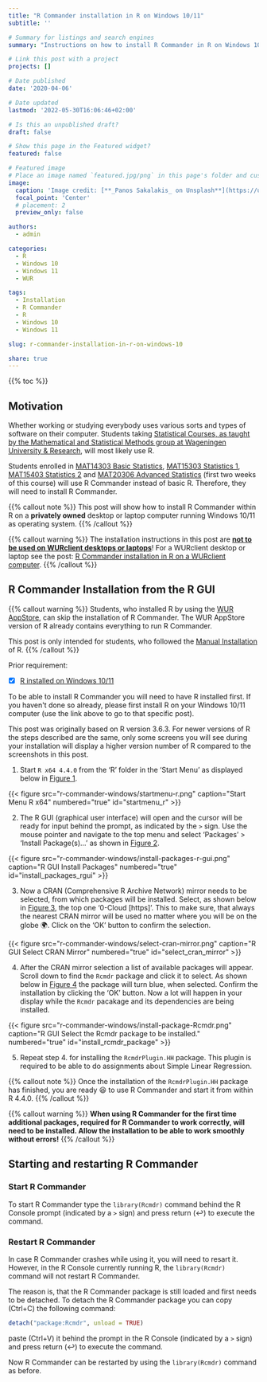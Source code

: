 ```yaml
---
title: "R Commander installation in R on Windows 10/11"
subtitle: ''

# Summary for listings and search engines
summary: "Instructions on how to install R Commander in R on Windows 10/11."

# Link this post with a project
projects: []

# Date published
date: '2020-04-06'

# Date updated
lastmod: '2022-05-30T16:06:46+02:00'

# Is this an unpublished draft?
draft: false

# Show this page in the Featured widget?
featured: false

# Featured image
# Place an image named `featured.jpg/png` in this page's folder and customize its options here.
image:
  caption: 'Image credit: [**_Panos Sakalakis_ on Unsplash**](https://unsplash.com/photos/AwDVMJKMjlU)'
  focal_point: 'Center'
  # placement: 2
  preview_only: false

authors:
  - admin

categories:
  - R
  - Windows 10
  - Windows 11
  - WUR

tags:
  - Installation
  - R Commander
  - R
  - Windows 10
  - Windows 11

slug: r-commander-installation-in-r-on-windows-10

share: true
---
```


{{% toc %}}

## Motivation
<!--Due to the novel coronavirus (SARS-CoV-2) and its related disease :mask: COVID-19 employees and students at Wageningen University & Research are all working from home.-->

Whether working or studying everybody uses various sorts and types of software on their computer. Students taking [Statistical Courses, as taught by the Mathematical and Statistical Methods group at Wageningen University & Research](https://www.wur.nl/en/Research-Results/Research-Institutes/plant-research/biometris/Education/BSc-and-Master-Courses.htm), will most likely use R.

Students enrolled in [MAT14303 Basic Statistics](https://wur.osiris-student.nl/#/onderwijscatalogus/extern/cursus?cursuscode=MAT14303&collegejaar=huidig), [MAT15303 Statistics 1](https://wur.osiris-student.nl/#/onderwijscatalogus/extern/cursus?cursuscode=MAT15303&collegejaar=huidig), [MAT15403 Statistics 2](https://wur.osiris-student.nl/#/onderwijscatalogus/extern/cursus?cursuscode=MAT154036&collegejaar=huidig) and [MAT20306 Advanced Statistics](https://wur.osiris-student.nl/#/onderwijscatalogus/extern/cursus?cursuscode=MAT20306&collegejaar=huidig) (first two weeks of this course) will use R Commander instead of basic R. Therefore, they will need to install R Commander.

{{% callout note %}}
This post will show how to install R Commander within R on a **privately owned** desktop or laptop computer running Windows 10/11 as operating system.
{{% /callout %}}

{{% callout warning %}}
The installation instructions in this post are <u>**not to be used on WURclient desktops or laptops**</u>! For a WURclient desktop or laptop see the post: [R Commander installation in R on a WURclient computer](/post/2021/04/23/r-commander-installation-in-r-on-wurclient/).
{{% /callout %}}

## R Commander Installation from the R GUI

{{% callout warning %}}
Students, who installed R by using the [WUR AppStore](/post/2020/04/06/r-installation-windows-10/#1-wur-appstore), can skip the installation of R Commander. The WUR AppStore version of R already contains everything to run R Commander.

This post is only intended for students, who followed the [Manual Installation](/post/2020/04/06/r-installation-windows-10/#2-manual-installation) of R.
{{% /callout %}}

Prior requirement:

- [x] [R installed on Windows 10/11](/post/2020/04/06/r-installation-windows-10/)

To be able to install R Commander you will need to have R installed first. If you haven't done so already, please first install R on your Windows 10/11 computer (use the link above to go to that specific post).

This post was originally based on R version 3.6.3. For newer versions of R the steps described are the same, only some screens you will see during your installation will display a higher version number of R compared to the screenshots in this post.

1. Start `R x64 4.4.0` from the ‘R’ folder in the ‘Start Menu’ as displayed below in [Figure 1](#figure-startmenu_r).

{{< figure src="r-commander-windows/startmenu-r.png" caption="Start Menu R x64" numbered="true" id="startmenu_r" >}}

2. The R GUI (graphical user interface) will open and the cursor will be ready for input behind the prompt, as indicated by the `>` sign. Use the mouse pointer and navigate to the top menu and select ‘Packages’ > ‘Install Package(s)...’ as shown in [Figure 2](#figure-install_packages_rgui).

{{< figure src="r-commander-windows/install-packages-r-gui.png" caption="R GUI Install Packages" numbered="true" id="install_packages_rgui" >}}

3. Now a CRAN (Comprehensive R Archive Network) mirror needs to be selected, from which packages will be installed. Select, as shown below in [Figure 3](#figure-select_cran_mirror), the top one ‘0-Cloud [https]’. This to make sure, that always the nearest CRAN mirror will be used no matter where you will be on the globe :earth_africa:. Click on the ‘OK’ button to confirm the selection.

{{< figure src="r-commander-windows/select-cran-mirror.png" caption="R GUI Select CRAN Mirror" numbered="true" id="select_cran_mirror" >}}

4. After the CRAN mirror selection a list of available packages will appear. Scroll down to find the `Rcmdr` package and click it to select. As shown below in [Figure 4](#figure-install_rcmdr_package) the package will turn blue, when selected. Confirm the installation by clicking the ‘OK’ button. Now a lot will happen in your display while the `Rcmdr` pacakage and its dependencies are being installed.

{{< figure src="r-commander-windows/install-package-Rcmdr.png" caption="R GUI Select the Rcmdr package to be installed." numbered="true" id="install_rcmdr_package" >}}

5. Repeat step 4. for installing the `RcmdrPlugin.HH` package. This plugin is required <!--in MAT-15403 Statistics 2--> to be able to do assignments about Simple Linear Regression.

{{% callout note %}}
Once the installation of the `RcmdrPlugin.HH` package has finished, you are ready :satisfied: to use R Commander and start it from within R 4.4.0.
{{% /callout %}}

{{% callout warning %}}
**When using R Commander for the first time additional packages, required for R Commander to work correctly, will need to be installed. Allow the installation to be able to work smoothly without errors!**
{{% /callout %}}

## Starting and restarting R Commander

### Start R Commander
To start R Commander type the `library(Rcmdr)` command behind the R Console prompt (indicated by a `>` sign) and press return (&#8617;) to execute the command.


### Restart R Commander
In case R Commander crashes while using it, you will need to resart it. However, in the R Console currently running R, the `library(Rcmdr)` command will not restart R Commander.

The reason is, that the R Commander package is still loaded and first needs to be detached. To detach the R Commander package you can copy (Ctrl+C) the following command:
```R
detach("package:Rcmdr", unload = TRUE)
```
paste (Ctrl+V) it behind the prompt in the R Console (indicated by a `>` sign) and press return (&#8617;) to execute the command.

Now R Commander can be restarted by using the `library(Rcmdr)` command as before.
